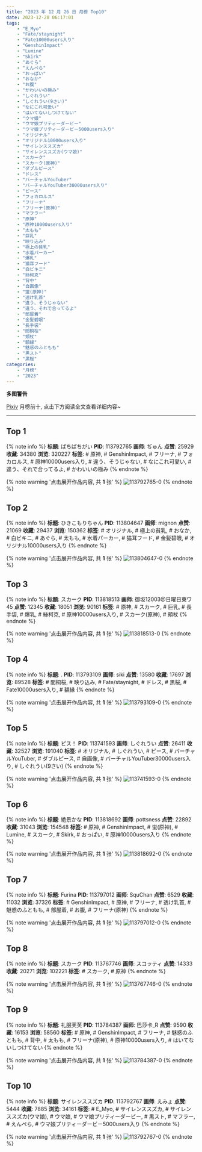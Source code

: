 ```yaml
---
title: "2023 年 12 月 26 日 月榜 Top10"
date: 2023-12-28 06:17:01
tags:
    - "E_Myo"
    - "Fate/staynight"
    - "Fate10000users入り"
    - "GenshinImpact"
    - "Lumine"
    - "Skirk"
    - "あぐら"
    - "えんぺら"
    - "おっぱい"
    - "おなか"
    - "お腹"
    - "かわいいの極み"
    - "しぐれうい"
    - "しぐれうい(9さい)"
    - "なにこれ可愛い"
    - "はいてないしつけてない"
    - "ウマ娘"
    - "ウマ娘プリティーダービー"
    - "ウマ娘プリティーダービー5000users入り"
    - "オリジナル"
    - "オリジナル10000users入り"
    - "サイレンススズカ"
    - "サイレンススズカ(ウマ娘)"
    - "スカーク"
    - "スカーク(原神)"
    - "ダブルピース"
    - "ドレス"
    - "バーチャルYouTuber"
    - "バーチャルYouTuber30000users入り"
    - "ピース"
    - "フォカロルス"
    - "フリーナ"
    - "フリーナ(原神)"
    - "マフラー"
    - "原神"
    - "原神10000users入り"
    - "太もも"
    - "巨乳"
    - "映り込み"
    - "極上の貧乳"
    - "水着パーカー"
    - "爆乳"
    - "猫耳フード"
    - "白ビキニ"
    - "絲柯克"
    - "背中"
    - "自画像"
    - "蛍(原神)"
    - "透け乳首"
    - "違う、そうじゃない"
    - "違う、それで合ってるよ"
    - "部屋着"
    - "金髪碧眼"
    - "長手袋"
    - "間桐桜"
    - "頬杖"
    - "額縁"
    - "魅惑のふともも"
    - "黒スト"
    - "黒桜"
categories:
    - "月榜"
    - "2023"
---
```


<i class="fa fa-triangle-exclamation"></i>**多图警告**<i class="fa fa-triangle-exclamation"></i>

[Pixiv](https://www.pixiv.net/) 月榜前十, 点击下方阅读全文查看详细内容~

<!-- more -->

---

## Top 1

{% note info %}
**标题**: ぱちぱちがい
**PID**: 113792765 **画师**: ぢゅん
**点赞**: 25929 **收藏**: 34380 **浏览**: 320227
**标签**: # 原神, # GenshinImpact, # フリーナ, # フォカロルス, # 原神10000users入り, # 違う、そうじゃない, # なにこれ可愛い, # 違う、それで合ってるよ, # かわいいの極み
{% endnote %}

{% note warning '点击展开作品内容, 共 **1** 张' %}
![113792765-0](https://i.pixiv.re/img-original/img/2023/11/29/00/00/52/113792765_p0.jpg)
{% endnote %}

## Top 2

{% note info %}
**标题**: ひきこもりちゃん
**PID**: 113804647 **画师**: mignon
**点赞**: 21069 **收藏**: 29437 **浏览**: 150362
**标签**: # オリジナル, # 極上の貧乳, # おなか, # 白ビキニ, # あぐら, # 太もも, # 水着パーカー, # 猫耳フード, # 金髪碧眼, # オリジナル10000users入り
{% endnote %}

{% note warning '点击展开作品内容, 共 **1** 张' %}
![113804647-0](https://i.pixiv.re/img-original/img/2023/11/29/14/16/55/113804647_p0.jpg)
{% endnote %}

## Top 3

{% note info %}
**标题**: スカーク
**PID**: 113818513 **画师**: 御坂12003@日曜日東ワ45
**点赞**: 12345 **收藏**: 18051 **浏览**: 90161
**标签**: # 原神, # スカーク, # 巨乳, # 長手袋, # 爆乳, # 絲柯克, # 原神10000users入り, # スカーク(原神), # 頬杖
{% endnote %}

{% note warning '点击展开作品内容, 共 **1** 张' %}
![113818513-0](https://i.pixiv.re/img-original/img/2023/11/29/23/57/52/113818513_p0.jpg)
{% endnote %}

## Top 4

{% note info %}
**标题**: .
**PID**: 113793109 **画师**: siki
**点赞**: 13580 **收藏**: 17697 **浏览**: 89528
**标签**: # 間桐桜, # 映り込み, # Fate/staynight, # ドレス, # 黒桜, # Fate10000users入り, # 額縁
{% endnote %}

{% note warning '点击展开作品内容, 共 **1** 张' %}
![113793109-0](https://i.pixiv.re/img-original/img/2023/11/29/00/06/20/113793109_p0.jpg)
{% endnote %}

## Top 5

{% note info %}
**标题**: ピス！
**PID**: 113741593 **画师**: しぐれうい
**点赞**: 26411 **收藏**: 32527 **浏览**: 191040
**标签**: # オリジナル, # しぐれうい, # ピース, # バーチャルYouTuber, # ダブルピース, # 自画像, # バーチャルYouTuber30000users入り, # しぐれうい(9さい)
{% endnote %}

{% note warning '点击展开作品内容, 共 **1** 张' %}
![113741593-0](https://i.pixiv.re/img-original/img/2023/11/27/00/00/20/113741593_p0.jpg)
{% endnote %}

## Top 6

{% note info %}
**标题**: 絶景かな
**PID**: 113818692 **画师**: pottsness
**点赞**: 22892 **收藏**: 31043 **浏览**: 154548
**标签**: # 原神, # GenshinImpact, # 蛍(原神), # Lumine, # スカーク, # Skirk, # おっぱい, # 原神10000users入り
{% endnote %}

{% note warning '点击展开作品内容, 共 **1** 张' %}
![113818692-0](https://i.pixiv.re/img-original/img/2023/11/30/00/00/37/113818692_p0.jpg)
{% endnote %}

## Top 7

{% note info %}
**标题**: Furina
**PID**: 113797012 **画师**: SquChan
**点赞**: 6529 **收藏**: 11032 **浏览**: 37326
**标签**: # GenshinImpact, # 原神, # フリーナ, # 透け乳首, # 魅惑のふともも, # 部屋着, # お腹, # フリーナ(原神)
{% endnote %}

{% note warning '点击展开作品内容, 共 **1** 张' %}
![113797012-0](https://i.pixiv.re/img-original/img/2023/11/29/03/23/37/113797012_p0.jpg)
{% endnote %}

## Top 8

{% note info %}
**标题**: スカーク
**PID**: 113767746 **画师**: スコッティ
**点赞**: 14333 **收藏**: 20271 **浏览**: 102221
**标签**: # スカーク, # 原神
{% endnote %}

{% note warning '点击展开作品内容, 共 **1** 张' %}
![113767746-0](https://i.pixiv.re/img-original/img/2023/11/28/00/00/27/113767746_p0.jpg)
{% endnote %}

## Top 9

{% note info %}
**标题**: 礼服芙芙
**PID**: 113784387 **画师**: 巴莎卡_R
**点赞**: 9590 **收藏**: 16153 **浏览**: 58560
**标签**: # 原神, # GenshinImpact, # フリーナ, # 魅惑のふともも, # 背中, # 太もも, # フリーナ(原神), # 原神10000users入り, # はいてないしつけてない
{% endnote %}

{% note warning '点击展开作品内容, 共 **1** 张' %}
![113784387-0](https://i.pixiv.re/img-original/img/2023/11/28/19/07/25/113784387_p0.jpg)
{% endnote %}

## Top 10

{% note info %}
**标题**: サイレンススズカ
**PID**: 113792767 **画师**: えみょ
**点赞**: 5444 **收藏**: 7885 **浏览**: 34161
**标签**: # E_Myo, # サイレンススズカ, # サイレンススズカ(ウマ娘), # ウマ娘, # ウマ娘プリティーダービー, # 黒スト, # マフラー, # えんぺら, # ウマ娘プリティーダービー5000users入り
{% endnote %}

{% note warning '点击展开作品内容, 共 **1** 张' %}
![113792767-0](https://i.pixiv.re/img-original/img/2023/11/29/00/00/52/113792767_p0.jpg)
{% endnote %}
